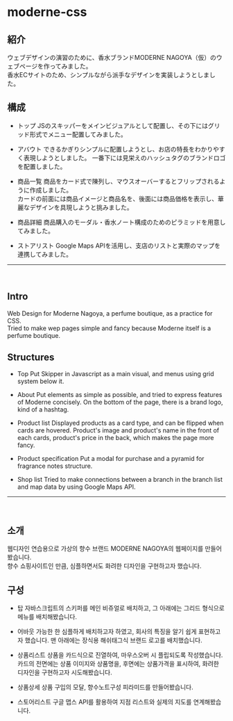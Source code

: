 # moderne-css
## 紹介
ウェブデザインの演習のために、香水ブランドMODERNE NAGOYA（仮）のウェブページを作ってみました。<br>
香水ECサイトのため、シンプルながら派手なデザインを実装しようとしました。

## 構成
- トップ
JSのスキッパーをメインビジュアルとして配置し、その下にはグリッド形式でメニュー配置してみました。

- アバウト
できるかぎりシンプルに配置しようとし、お店の特長をわかりやすく表現しようとしました。
一番下には見栄えのハッシュタグのブランドロゴを配置しました。

- 商品一覧
商品をカード式で陳列し、マウスオーバーするとフリップされるように作成しました。<br>
カードの前面には商品イメージと商品名を、後面には商品価格を表示し、華麗なデザインを具現しようと挑みました。

- 商品詳細
商品購入のモーダル・香水ノート構成のためのピラミッドを用意してみました。

- ストアリスト
Google Maps APIを活用し、支店のリストと実際のマップを連携してみました。

<hr>
<br>

## Intro
Web Design for Moderne Nagoya, a perfume boutique, as a practice for CSS.<br>
Tried to make wep pages simple and fancy because Moderne itself is a perfume boutique.

## Structures
- Top
Put Skipper in Javascript as a main visual, and menus using grid system below it.

- About
Put elements as simple as possible, and tried to express features of Moderne concisely.
On the bottom of the page, there is a brand logo, kind of a hashtag.

- Product list
Displayed products as a card type, and can be flipped when cards are hovered.
Product's image and product's name in the front of each cards, product's price in the back, which makes the page more fancy.

- Product specification
Put a modal for purchase and a pyramid for fragrance notes structure. 

- Shop list
Tried to make connections between a branch in the branch list and map data by using Google Maps API.

<hr>
<br>

## 소개
웹디자인 연습용으로 가상의 향수 브랜드 MODERNE NAGOYA의 웹페이지를 만들어봤습니다.<br>
향수 쇼핑사이트인 만큼, 심플하면서도 화려한 디자인을 구현하고자 했습니다.

## 구성
- 탑
자바스크립트의 스키퍼를 메인 비쥬얼로 배치하고, 그 아래에는 그리드 형식으로 메뉴를 배치해봤습니다.

- 어바웃
가능한 한 심플하게 배치하고자 하였고, 회사의 특징을 알기 쉽게 표현하고자 했습니다.
맨 아래에는 장식용 해쉬태그식 브랜드 로고를 배치했습니다.

- 상품리스트
상품을 카드식으로 진열하여, 마우스오버 시 플립되도록 작성했습니다.
카드의 전면에는 상품 이미지와 상품명을, 후면에는 상품가격을 표시하여, 화려한 디자인을 구현하고자 시도해봤습니다.

- 상품상세
상품 구입의 모달, 향수노트구성 피라미드를 만들어봤습니다.

- 스토어리스트
구글 맵스 API를 활용하여 지점 리스트와 실제의 지도를 연계해봤습니다.

